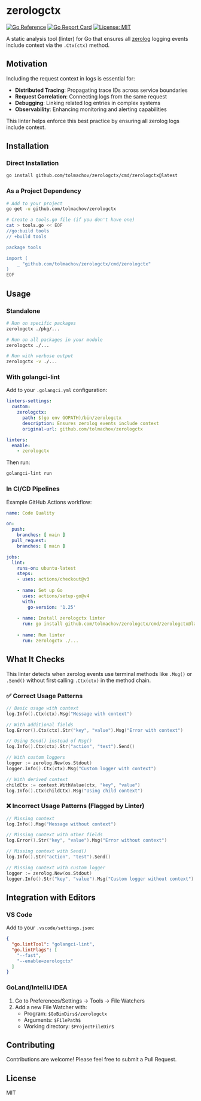 # zerologctx

[![Go Reference](https://pkg.go.dev/badge/github.com/tolmachov/zerologctx.svg)](https://pkg.go.dev/github.com/tolmachov/zerologctx)
[![Go Report Card](https://goreportcard.com/badge/github.com/tolmachov/zerologctx)](https://goreportcard.com/report/github.com/tolmachov/zerologctx)
[![License: MIT](https://img.shields.io/badge/License-MIT-yellow.svg)](https://opensource.org/licenses/MIT)

A static analysis tool (linter) for Go that ensures all [zerolog](https://github.com/rs/zerolog) logging events include context via the `.Ctx(ctx)` method.

## Motivation

Including the request context in logs is essential for:

- **Distributed Tracing**: Propagating trace IDs across service boundaries
- **Request Correlation**: Connecting logs from the same request
- **Debugging**: Linking related log entries in complex systems
- **Observability**: Enhancing monitoring and alerting capabilities

This linter helps enforce this best practice by ensuring all zerolog logs include context.

## Installation

### Direct Installation

```bash
go install github.com/tolmachov/zerologctx/cmd/zerologctx@latest
```

### As a Project Dependency

```bash
# Add to your project
go get -u github.com/tolmachov/zerologctx

# Create a tools.go file (if you don't have one)
cat > tools.go << EOF
//go:build tools
// +build tools

package tools

import (
    _ "github.com/tolmachov/zerologctx/cmd/zerologctx"
)
EOF
```

## Usage

### Standalone

```bash
# Run on specific packages
zerologctx ./pkg/...

# Run on all packages in your module
zerologctx ./...

# Run with verbose output
zerologctx -v ./...
```

### With golangci-lint

Add to your `.golangci.yml` configuration:

```yaml
linters-settings:
  custom:
    zerologctx:
      path: $(go env GOPATH)/bin/zerologctx
      description: Ensures zerolog events include context
      original-url: github.com/tolmachov/zerologctx

linters:
  enable:
    - zerologctx
```

Then run:

```bash
golangci-lint run
```

### In CI/CD Pipelines

Example GitHub Actions workflow:

```yaml
name: Code Quality

on:
  push:
    branches: [ main ]
  pull_request:
    branches: [ main ]

jobs:
  lint:
    runs-on: ubuntu-latest
    steps:
    - uses: actions/checkout@v3
    
    - name: Set up Go
      uses: actions/setup-go@v4
      with:
        go-version: '1.25'
    
    - name: Install zerologctx linter
      run: go install github.com/tolmachov/zerologctx/cmd/zerologctx@latest
    
    - name: Run linter
      run: zerologctx ./...
```

## What It Checks

This linter detects when zerolog events use terminal methods like `.Msg()` or `.Send()` without first calling `.Ctx(ctx)` in the method chain.

### ✅ Correct Usage Patterns

```go
// Basic usage with context
log.Info().Ctx(ctx).Msg("Message with context")

// With additional fields
log.Error().Ctx(ctx).Str("key", "value").Msg("Error with context")

// Using Send() instead of Msg()
log.Info().Ctx(ctx).Str("action", "test").Send()

// With custom loggers
logger := zerolog.New(os.Stdout)
logger.Info().Ctx(ctx).Msg("Custom logger with context")

// With derived context
childCtx := context.WithValue(ctx, "key", "value")
log.Info().Ctx(childCtx).Msg("Using child context")
```

### ❌ Incorrect Usage Patterns (Flagged by Linter)

```go
// Missing context
log.Info().Msg("Message without context")

// Missing context with other fields
log.Error().Str("key", "value").Msg("Error without context")

// Missing context with Send()
log.Info().Str("action", "test").Send()

// Missing context with custom logger
logger := zerolog.New(os.Stdout)
logger.Info().Str("key", "value").Msg("Custom logger without context")
```

## Integration with Editors

### VS Code

Add to your `.vscode/settings.json`:

```json
{
  "go.lintTool": "golangci-lint",
  "go.lintFlags": [
    "--fast",
    "--enable=zerologctx"
  ]
}
```

### GoLand/IntelliJ IDEA

1. Go to Preferences/Settings → Tools → File Watchers
2. Add a new File Watcher with:
   - Program: `$GoBinDirs$/zerologctx`
   - Arguments: `$FilePath$`
   - Working directory: `$ProjectFileDir$`

## Contributing

Contributions are welcome! Please feel free to submit a Pull Request.

## License

MIT